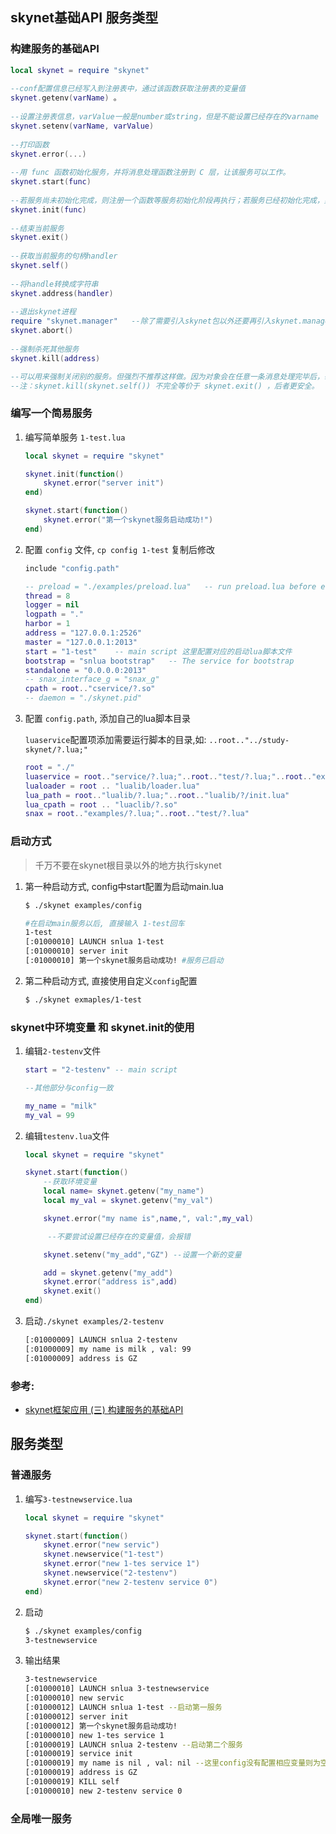 skynet基础API 服务类型
---
### 构建服务的基础API
```lua
local skynet = require "skynet" 
​
--conf配置信息已经写入到注册表中，通过该函数获取注册表的变量值
skynet.getenv(varName) 。
​
--设置注册表信息，varValue一般是number或string，但是不能设置已经存在的varname
skynet.setenv(varName, varValue) 
​
--打印函数
skynet.error(...)
​
--用 func 函数初始化服务，并将消息处理函数注册到 C 层，让该服务可以工作。
skynet.start(func) 
​
--若服务尚未初始化完成，则注册一个函数等服务初始化阶段再执行；若服务已经初始化完成，则立刻运行该函数。
skynet.init(func) 
​
--结束当前服务
skynet.exit() 
​
--获取当前服务的句柄handler
skynet.self()
​
--将handle转换成字符串
skynet.address(handler)
​
--退出skynet进程
require "skynet.manager"   --除了需要引入skynet包以外还要再引入skynet.manager包。
skynet.abort()
​
--强制杀死其他服务
skynet.kill(address) 

--可以用来强制关闭别的服务。但强烈不推荐这样做。因为对象会在任意一条消息处理完毕后，毫无征兆的退出。所以推荐的做法是，发送一条消息，让对方自己善后以及调用 skynet.exit 。
--注：skynet.kill(skynet.self()) 不完全等价于 skynet.exit() ，后者更安全。

```
### 编写一个简易服务
1. 编写简单服务 `1-test.lua`

    ```lua
    local skynet = require "skynet"

    skynet.init(function()
        skynet.error("server init")
    end)

    skynet.start(function()
        skynet.error("第一个skynet服务启动成功!")
    end)
    ```
1. 配置 `config` 文件, `cp config 1-test` 复制后修改
    ```lua
    include "config.path"

    -- preload = "./examples/preload.lua"	-- run preload.lua before every lua service run
    thread = 8
    logger = nil
    logpath = "."
    harbor = 1
    address = "127.0.0.1:2526"
    master = "127.0.0.1:2013"
    start = "1-test"	-- main script 这里配置对应的启动lua脚本文件
    bootstrap = "snlua bootstrap"	-- The service for bootstrap
    standalone = "0.0.0.0:2013"
    -- snax_interface_g = "snax_g"
    cpath = root.."cservice/?.so"
    -- daemon = "./skynet.pid"  
    ```
1. 配置 `config.path`, 添加自己的lua脚本目录
    
    `luaservice`配置项添加需要运行脚本的目录,如: `..root.."../study-skynet/?.lua;"`
    ```lua
    root = "./"
    luaservice = root.."service/?.lua;"..root.."test/?.lua;"..root.."examples/?.lua;"..root.."test/?/init.lua;"..root.."../study-skynet/?.lua;"
    lualoader = root .. "lualib/loader.lua"
    lua_path = root.."lualib/?.lua;"..root.."lualib/?/init.lua"
    lua_cpath = root .. "luaclib/?.so"
    snax = root.."examples/?.lua;"..root.."test/?.lua"
    ```
### 启动方式
> 千万不要在skynet根目录以外的地方执行skynet
1. 第一种启动方式, config中start配置为启动main.lua
    ```sh
    $ ./skynet examples/config

    #在启动main服务以后, 直接输入 1-test回车
    1-test
    [:01000010] LAUNCH snlua 1-test
    [:01000010] server init
    [:01000010] 第一个skynet服务启动成功! #服务已启动
    ```
1. 第二种启动方式, 直接使用自定义`config`配置
    ```sh
    $ ./skynet exmaples/1-test
    ```
### skynet中环境变量 和 skynet.init的使用
1. 编辑`2-testenv`文件
    ```lua
    start = "2-testenv"	-- main script

    --其他部分与config一致

    my_name = "milk"
    my_val = 99
    ```
1. 编辑`testenv.lua`文件
    ```lua
    local skynet = require "skynet"

    skynet.start(function()
        --获取环境变量
        local name= skynet.getenv("my_name")
        local my_val = skynet.getenv("my_val")

        skynet.error("my name is",name,", val:",my_val)

         --不要尝试设置已经存在的变量值，会报错

        skynet.setenv("my_add","GZ") --设置一个新的变量

        add = skynet.getenv("my_add")
        skynet.error("address is",add)
        skynet.exit()
    end)    
    ```
1. 启动`./skynet examples/2-testenv `
    ```sh
    [:01000009] LAUNCH snlua 2-testenv
    [:01000009] my name is milk , val: 99
    [:01000009] address is GZ
    ```
### 参考:

* [skynet框架应用 (三) 构建服务的基础API](https://blog.csdn.net/qq769651718/article/details/79432835)
## 服务类型
### 普通服务
1. 编写`3-testnewservice.lua`
    ```lua
    local skynet = require "skynet"

    skynet.start(function()
        skynet.error("new servic")
        skynet.newservice("1-test")
        skynet.error("new 1-tes service 1")
        skynet.newservice("2-testenv")
        skynet.error("new 2-testenv service 0")
    end)
    ```
1. 启动
    ```sh    
    $ ./skynet examples/config    
    3-testnewservice
    ```
1. 输出结果
    ```sh
    3-testnewservice
    [:01000010] LAUNCH snlua 3-testnewservice
    [:01000010] new servic
    [:01000012] LAUNCH snlua 1-test --启动第一服务
    [:01000012] server init
    [:01000012] 第一个skynet服务启动成功! 
    [:01000010] new 1-tes service 1
    [:01000019] LAUNCH snlua 2-testenv --启动第二个服务
    [:01000019] service init
    [:01000019] my name is nil , val: nil --这里config没有配置相应变量则为空
    [:01000019] address is GZ
    [:01000019] KILL self
    [:01000010] new 2-testenv service 0
    ```
### 全局唯一服务
